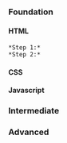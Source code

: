 
### Foundation
  #### HTML
    *Step 1:*
    *Step 2:*
  #### CSS
  #### Javascript

### Intermediate


### Advanced
